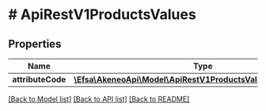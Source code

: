 # # ApiRestV1ProductsValues

## Properties

Name | Type | Description | Notes
------------ | ------------- | ------------- | -------------
**attributeCode** | [**\Efsa\AkeneoApi\Model\ApiRestV1ProductsValuesAttributeCode[]**](ApiRestV1ProductsValuesAttributeCode.md) |  | [optional]

[[Back to Model list]](../../README.md#models) [[Back to API list]](../../README.md#endpoints) [[Back to README]](../../README.md)
